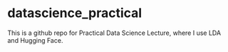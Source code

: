 # datascience_practical
This is a github repo for Practical Data Science Lecture, where I use LDA and Hugging Face. 
